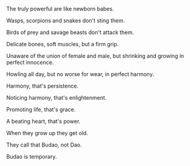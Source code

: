 The truly powerful
are like newborn babes.

Wasps, scorpions and snakes
don't sting them.

Birds of prey and savage beasts
don't attack them.

Delicate bones, soft muscles,
but a firm grip.

Unaware of the union of female and male,
but shrinking and growing
in perfect innocence.

Howling all day,
but no worse for wear,
in perfect harmony.

Harmony,
that's persistence.

Noticing harmony,
that's enlightenment.

Promoting life,
that's grace.

A beating heart,
that's power.

When they grow up
they get old.

They call that
Budao, not Dao.

Budao is temporary.
